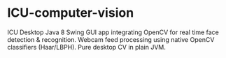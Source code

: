 # ICU-computer-vision
ICU Desktop Java 8 Swing GUI app integrating OpenCV for real time face detection &amp; recognition. Webcam feed processing using native OpenCV classifiers (Haar/LBPH). Pure desktop CV in plain JVM.
